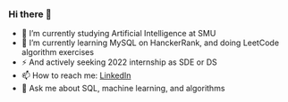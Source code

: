 ### Hi there 👋
- 🔭 I’m currently studying Artificial Intelligence at SMU
- 🌱 I’m currently learning MySQL on HanckerRank, and doing LeetCode algorithm exercises
- ⚡ And actively seeking 2022 internship as SDE or DS
- 📫 How to reach me: [LinkedIn](https://www.linkedin.com/in/annihuang2021/)
- 💬 Ask me about SQL, machine learning, and algorithms

<!--
**WideSu/WideSu** is a ✨ _special_ ✨ repository because its `README.md` (this file) appears on your GitHub profile.

Here are some ideas to get you started:

- 🔭 I’m currently working on ...
- 🌱 I’m currently learning ...
- 👯 I’m looking to collaborate on ...
- 🤔 I’m looking for help with ...
- 💬 Ask me about ...
- 📫 How to reach me: ...
- 😄 Pronouns: ...
- ⚡ Fun fact: ...
-->
